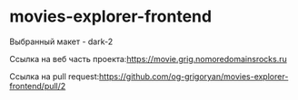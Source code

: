 # movies-explorer-frontend

Выбранный макет - dark-2

Ссылка на веб часть проекта:https://movie.grig.nomoredomainsrocks.ru

Ссылка на pull request:https://github.com/og-grigoryan/movies-explorer-frontend/pull/2